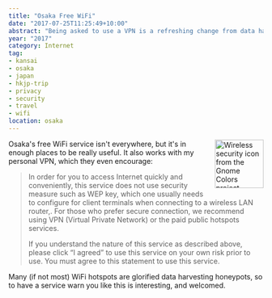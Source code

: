 ```yaml
---
title: "Osaka Free WiFi"
date: "2017-07-25T11:25:49+10:00"
abstract: "Being asked to use a VPN is a refreshing change from data harvesting."
year: "2017"
category: Internet
tag:
- kansai
- osaka
- japan
- hkjp-trip
- privacy
- security
- travel
- wifi
location: osaka
---
```

<p><img src="https://rubenerd.com/files/stock/gnome-network-wireless-encrypted.svg" alt="Wireless security icon from the Gnome Colors project" style="width:96px; height:96px; float:right; margin:0 0 1em 1em" /></p>

Osaka's free WiFi service isn't everywhere, but it's in enough places to be really useful. It also works with my personal VPN, which they even encourage: 

> In order for you to access Internet quickly and conveniently, this service does not use security measure such as WEP key, which one usually needs to configure for client terminals when connecting to a wireless LAN router,. For those who prefer secure connection, we recommend using VPN (Virtual Private Network) or the paid public hotspots services.
>
> If you understand the nature of this service as described above, please click “I agreed” to use this service on your own risk prior to use. You must agree to this statement to use this service.

Many (if not most) WiFi hotspots are glorified data harvesting honeypots, so to have a service warn you like this is interesting, and welcomed.

